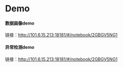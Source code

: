 # Demo

#### 数据画像demo

链接：<http://101.6.15.213:18181/#/notebook/2GBGV5NG1>



#### 异常检测demo

链接：<http://101.6.15.213:18181/#/notebook/2GBGV5NG1>

